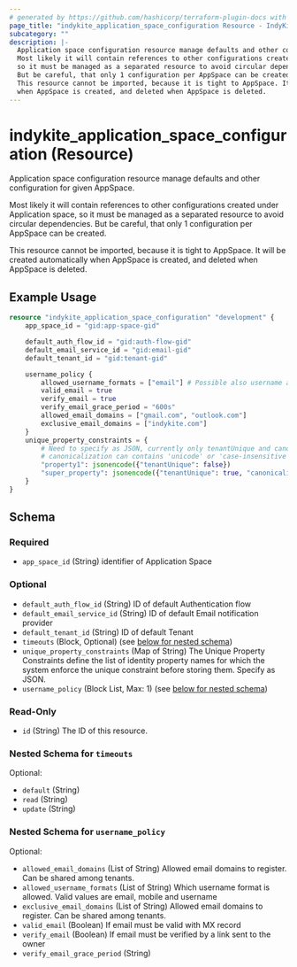 ```yaml
---
# generated by https://github.com/hashicorp/terraform-plugin-docs with custom templates
page_title: "indykite_application_space_configuration Resource - IndyKite"
subcategory: ""
description: |-
  Application space configuration resource manage defaults and other configuration for given AppSpace.
  Most likely it will contain references to other configurations created under Application space,
  so it must be managed as a separated resource to avoid circular dependencies.
  But be careful, that only 1 configuration per AppSpace can be created.
  This resource cannot be imported, because it is tight to AppSpace. It will be created automatically
  when AppSpace is created, and deleted when AppSpace is deleted.
---
```


# indykite_application_space_configuration (Resource)

Application space configuration resource manage defaults and other configuration for given AppSpace.

Most likely it will contain references to other configurations created under Application space,
so it must be managed as a separated resource to avoid circular dependencies.
But be careful, that only 1 configuration per AppSpace can be created.

This resource cannot be imported, because it is tight to AppSpace. It will be created automatically
when AppSpace is created, and deleted when AppSpace is deleted.

## Example Usage

```terraform
resource "indykite_application_space_configuration" "development" {
    app_space_id = "gid:app-space-gid"

    default_auth_flow_id = "gid:auth-flow-gid"
    default_email_service_id = "gid:email-gid"
    default_tenant_id = "gid:tenant-gid"

    username_policy {
        allowed_username_formats = ["email"] # Possible also username and mobile
        valid_email = true
        verify_email = true
        verify_email_grace_period = "600s"
        allowed_email_domains = ["gmail.com", "outlook.com"]
        exclusive_email_domains = ["indykite.com"]
    }
    unique_property_constraints = {
        # Need to specify as JSON, currently only tenantUnique and canonicalization is supported.
        # canonicalization can contains 'unicode' or 'case-insensitive'.
        "property1": jsonencode({"tenantUnique": false})
        "super_property": jsonencode({"tenantUnique": true, "canonicalization": ["unicode"]})
    }
}
```

<!-- schema generated by tfplugindocs -->
## Schema

### Required

- `app_space_id` (String) identifier of Application Space

### Optional

- `default_auth_flow_id` (String) ID of default Authentication flow
- `default_email_service_id` (String) ID of default Email notification provider
- `default_tenant_id` (String) ID of default Tenant
- `timeouts` (Block, Optional) (see [below for nested schema](#nestedblock--timeouts))
- `unique_property_constraints` (Map of String) The Unique Property Constraints define the list of identity property names for which the system enforce the unique constraint before storing them. Specify as JSON.
- `username_policy` (Block List, Max: 1) (see [below for nested schema](#nestedblock--username_policy))

### Read-Only

- `id` (String) The ID of this resource.

<a id="nestedblock--timeouts"></a>
### Nested Schema for `timeouts`

Optional:

- `default` (String)
- `read` (String)
- `update` (String)


<a id="nestedblock--username_policy"></a>
### Nested Schema for `username_policy`

Optional:

- `allowed_email_domains` (List of String) Allowed email domains to register. Can be shared among tenants.
- `allowed_username_formats` (List of String) Which username format is allowed. Valid values are email, mobile and username
- `exclusive_email_domains` (List of String) Allowed email domains to register. Can be shared among tenants.
- `valid_email` (Boolean) If email must be valid with MX record
- `verify_email` (Boolean) If email must be verified by a link sent to the owner
- `verify_email_grace_period` (String)

